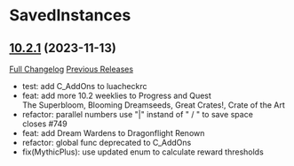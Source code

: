 # SavedInstances

## [10.2.1](https://github.com/SavedInstances/SavedInstances/tree/10.2.1) (2023-11-13)
[Full Changelog](https://github.com/SavedInstances/SavedInstances/compare/10.2.0...10.2.1) [Previous Releases](https://github.com/SavedInstances/SavedInstances/releases)

- test: add C\_AddOns to luacheckrc  
- feat: add more 10.2 weeklies to Progress and Quest  
    The Superbloom, Blooming Dreamseeds, Great Crates!, Crate of the Art  
- refactor: parallel numbers use "|" instand of " / " to save space  
    closes #749  
- feat: add Dream Wardens to Dragonflight Renown  
- refactor: global func deprecated to C\_AddOns  
- fix(MythicPlus): use updated enum to calculate reward thresholds  
